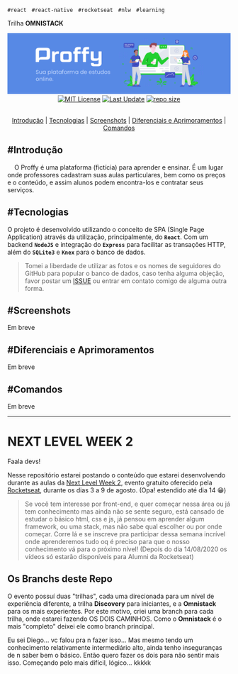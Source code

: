 `#react` &nbsp; `#react-native` &nbsp; `#rocketseat` &nbsp; `#nlw` &nbsp; `#learning`
<!-- Title -->
Trilha **OMNISTACK**
<div align="center">
  <img src="./readme-media/header.png">
</div>
<div align="center">
  <a href="https://github.com/euaaron/NLW2/blob/omnistack/LICENSE">
    <img src="https://img.shields.io/github/license/euaaron/NLW2?style=flat-square&?label=License" alt="MIT License"></a> 
  <a href="https://github.com/euaaron/NLW2/commits/omnistack">
    <img src="https://img.shields.io/github/last-commit/euaaron/NLW2/omnistack?style=flat-square&?label=Last%20update" alt="Last Update"></a>
  <a href="#">
    <img src="https://img.shields.io/github/repo-size/euaaron/NLW2?style=flat-square&?label=Size" alt="repo size"></a>
</div>
<br/>
<div align="center">

[Introdução](#\#introdução) | [Tecnologias](#\#tecnologias) | [Screenshots](#\#screenshots) | [Diferenciais e Aprimoramentos](#\#diferenciais-e-aprimoramentos) | [Comandos](#\#comandos)

</div>

## \#Introdução

 &nbsp;&nbsp;&nbsp;&nbsp;O Proffy é uma plataforma (fictícia) para aprender e ensinar. É um lugar onde professores cadastram suas aulas particulares, bem como os preços e o conteúdo, e assim alunos podem encontra-los e contratar seus serviços.

## \#Tecnologias

O projeto é desenvolvido utilizando o conceito de SPA (Single Page Application) através da utilização, principalmente, do **`React`**. Com um backend **`NodeJS`** e integração do **`Express`** para facilitar as transações HTTP, além do **`SQLite3`** e **`Knex`** para o banco de dados.

> Tomei a liberdade de utilizar as fotos e os nomes de seguidores do GitHub para popular o banco de dados, caso tenha alguma objeção, favor postar um [ISSUE](https://github.com/euaaron/NLW2/issues) ou entrar em contato comigo de alguma outra forma.

## \#Screenshots

Em breve

## \#Diferenciais e Aprimoramentos

Em breve

## \#Comandos

Em breve

---

# NEXT LEVEL WEEK 2

Faala devs!

Nesse repositório estarei postando o conteúdo que estarei desenvolvendo durante as aulas da [Next Level Week 2](https://nextlevelweek.com/), evento gratuito oferecido pela [Rocketseat](https://rocketseat.com.br/), durante os dias 3 a 9 de agosto. (Opa! estendido até dia 14 😁)

> Se você tem interesse por front-end, e quer começar nessa área ou já tem conhecimento mas ainda não se sente seguro, está cansado de estudar o básico html, css e js, já pensou em aprender algum framework, ou uma stack, mas não sabe qual escolher ou por onde começar. Corre lá e se inscreve pra participar dessa semana incrível onde aprenderemos tudo oq é preciso para que o nosso conhecimento vá para o próximo nível! (Depois do dia 14/08/2020 os vídeos só estarão disponíveis para Alumni da Rocketseat)

## Os Branchs deste Repo

O evento possuí duas "trilhas", cada uma direcionada para um nível de experiência diferente, a trilha **Discovery** para iniciantes, e a **Omnistack** para os mais experientes.
Por este motivo, criei uma branch para cada trilha, onde estarei fazendo OS DOIS CAMINHOS. Como o **Omnistack** é o mais "completo" deixei ele como branch principal.

Eu sei Diego... vc falou pra n fazer isso... Mas mesmo tendo um conhecimento relativamente intermediário alto, ainda tenho inseguranças de n saber bem o básico. Então quero fazer os dois para não sentir mais isso. Começando pelo mais difícil, lógico... kkkkk